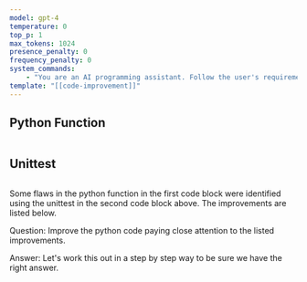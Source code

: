 ```yaml
---
model: gpt-4
temperature: 0
top_p: 1
max_tokens: 1024
presence_penalty: 0
frequency_penalty: 0
system_commands:
    - "You are an AI programming assistant. Follow the user's requirements carefully & to the letter. First think step-by-step -- describe your plan for what to build in pseudocode, written out in great detail then output the code in a single code block. Minimize any other prose."
template: "[[code-improvement]]"
---
```


## Python Function

```python
```

## Unittest

```python
```

Some flaws in the python function in the first code block were identified using the unittest in the second code block above. The improvements are listed below.

Question: Improve the python code paying close attention to the listed improvements.

Answer: Let's work this out in a step by step way to be sure we have the right answer.